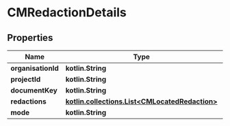 
# CMRedactionDetails

## Properties
Name | Type | Description | Notes
------------ | ------------- | ------------- | -------------
**organisationId** | **kotlin.String** |  | 
**projectId** | **kotlin.String** |  | 
**documentKey** | **kotlin.String** |  | 
**redactions** | [**kotlin.collections.List&lt;CMLocatedRedaction&gt;**](CMLocatedRedaction.md) |  | 
**mode** | **kotlin.String** |  | 



